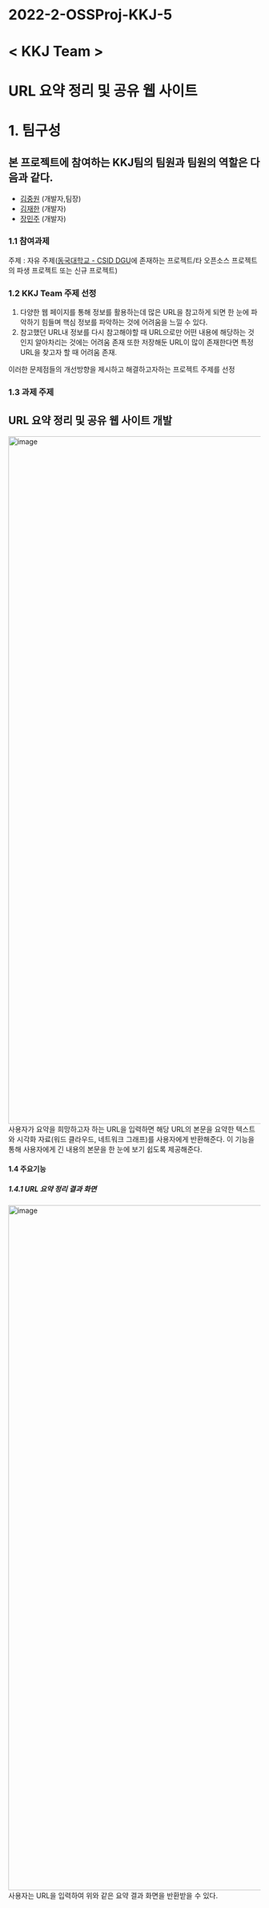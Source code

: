 # 2022-2-OSSProj-KKJ-5
# < KKJ Team >
# URL 요약 정리 및 공유 웹 사이트
# 1. 팀구성

## 본 프로젝트에 참여하는 KKJ팀의 팀원과 팀원의 역할은 다음과 같다.
- [김중원](https://github.com/jw0293) (개발자,팀장)
- [김재한](https://github.com/kim-limit) (개발자)
- [장민주](https://github.com/MinjuJangg) (개발자)
### 1.1 참여과제
주제 : 자유 주제([동국대학교 - CSID DGU](https://github.com/CSID-DGU)에 존재하는 프로젝트/타 오픈소스 프로젝트의 파생 프로젝트 또는 신규 프로젝트)

### 1.2 KKJ Team 주제 선정
1. 다양한 웹 페이지를 통해 정보를 활용하는데 많은 URL을 참고하게 되면 한 눈에 파악하기 힘들며 핵심 정보를 파악하는 것에 어려움을 느낄 수 있다.
2. 참고했던 URL내 정보를 다시 참고해야할 때 URL으로만 어떤 내용에 해당하는 것인지 알아차리는 것에는 어려움 존재 또한 저장해둔 URL이 많이 존재한다면 특정 URL을 찾고자 할 때 어려움 존재. 

이러한 문제점들의 개선방향을 제시하고 해결하고자하는 프로젝트 주제를 선정

### 1.3 과제 주제
## URL 요약 정리 및 공유 웹 사이트 개발
<img width="1370" alt="image" src="https://user-images.githubusercontent.com/80098469/206975558-69b2a32a-78b9-4507-befb-1a81329c509f.png">
사용자가 요약을 희망하고자 하는 URL을 입력하면 해당 URL의 본문을 요약한 텍스트와 시각화 자료(워드 클라우드, 네트워크 그래프)를 사용자에게 반환해준다. 이 기능을 통해 사용자에게 긴 내용의 본문을 한 눈에 보기 쉽도록 제공해준다.

#### 1.4 주요기능
##### 1.4.1 URL 요약 정리 결과 화면
<img width="1365" alt="image" src="https://user-images.githubusercontent.com/80098469/206977591-f58c4db5-a53f-4235-a5ca-c48fb4ad1ab6.png">
사용자는 URL을 입력하여 위와 같은 요약 결과 화면을 반환받을 수 있다.
